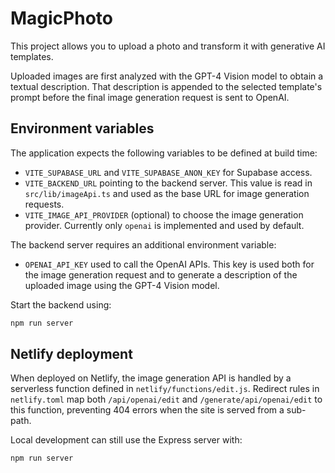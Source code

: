 # MagicPhoto

This project allows you to upload a photo and transform it with generative AI templates.

Uploaded images are first analyzed with the GPT-4 Vision model to obtain a
textual description. That description is appended to the selected template's
prompt before the final image generation request is sent to OpenAI.

## Environment variables

The application expects the following variables to be defined at build time:

- `VITE_SUPABASE_URL` and `VITE_SUPABASE_ANON_KEY` for Supabase access.
- `VITE_BACKEND_URL` pointing to the backend server. This value is read in `src/lib/imageApi.ts` and used as the base URL for image generation requests.
- `VITE_IMAGE_API_PROVIDER` (optional) to choose the image generation provider. Currently only `openai` is implemented and used by default.

The backend server requires an additional environment variable:

- `OPENAI_API_KEY` used to call the OpenAI APIs. This key is used both for the
  image generation request and to generate a description of the uploaded image
  using the GPT-4 Vision model.

Start the backend using:

```bash
npm run server
```


## Netlify deployment

When deployed on Netlify, the image generation API is handled by a serverless function defined in `netlify/functions/edit.js`. Redirect rules in `netlify.toml` map both `/api/openai/edit` and `/generate/api/openai/edit` to this function, preventing 404 errors when the site is served from a sub-path.

Local development can still use the Express server with:

```bash
npm run server
```
